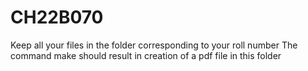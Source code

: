 # CH22B070
Keep all your files in the folder corresponding to your roll number
The command make should result in creation of a pdf file in this folder
